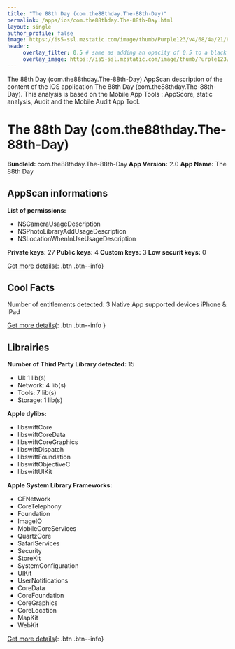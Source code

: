 ```yaml
---
title: "The 88th Day (com.the88thday.The-88th-Day)"
permalink: /apps/ios/com.the88thday.The-88th-Day.html
layout: single
author_profile: false
image: https://is5-ssl.mzstatic.com/image/thumb/Purple123/v4/68/4a/21/684a218e-51e8-d06c-d781-4193d9653419/AppIcon-1x_U007emarketing-0-7-0-0-85-220.png/512x512bb.jpg
header: 
     overlay_filter: 0.5 # same as adding an opacity of 0.5 to a black background
     overlay_image: https://is5-ssl.mzstatic.com/image/thumb/Purple123/v4/68/4a/21/684a218e-51e8-d06c-d781-4193d9653419/AppIcon-1x_U007emarketing-0-7-0-0-85-220.png/512x512bb.jpg
---
```

The 88th Day (com.the88thday.The-88th-Day) AppScan description of the content of the iOS application The 88th Day (com.the88thday.The-88th-Day). This analysis is based on the Mobile App Tools : AppScore, static analysis, Audit and the Mobile Audit App Tool.

# The 88th Day (com.the88thday.The-88th-Day)

**BundleId:** com.the88thday.The-88th-Day
**App Version:** 2.0
**App Name:** The 88th Day


## AppScan informations 

**List of permissions:** 
- NSCameraUsageDescription
- NSPhotoLibraryAddUsageDescription
- NSLocationWhenInUseUsageDescription
  
  
**Private keys:** 27
**Public keys:** 4
**Custom keys:** 3
**Low securit keys:** 0
  
[Get more details](/pricing.html){: .btn .btn--info}

## Cool Facts

Number of entitlements detected: 3
Native App
supported devices iPhone & iPad
  
[Get more details](/pricing.html){: .btn .btn--info }

## Librairies 
**Number of Third Party Library detected:** 15
- UI: 1 lib(s)
- Network: 4 lib(s)
- Tools: 7 lib(s)
- Storage: 1 lib(s)


**Apple dylibs:**
- libswiftCore
- libswiftCoreData
- libswiftCoreGraphics
- libswiftDispatch
- libswiftFoundation
- libswiftObjectiveC
- libswiftUIKit


**Apple System Library Frameworks:**
- CFNetwork
- CoreTelephony
- Foundation
- ImageIO
- MobileCoreServices
- QuartzCore
- SafariServices
- Security
- StoreKit
- SystemConfiguration
- UIKit
- UserNotifications
- CoreData
- CoreFoundation
- CoreGraphics
- CoreLocation
- MapKit
- WebKit


  
[Get more details](/pricing.html){: .btn .btn--info}

